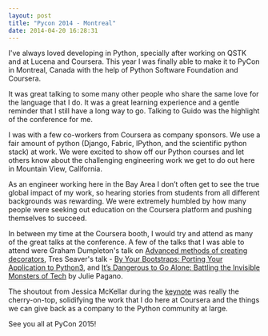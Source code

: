 ```yaml
---
layout: post
title: "Pycon 2014 - Montreal"
date: 2014-04-20 16:28:31
---
```


I've always loved developing in Python, specially after working on QSTK and at Lucena and Coursera. This year I was finally able to make it to PyCon in Montreal, Canada with the help of Python Software Foundation and Coursera.

It was great talking to some many other people who share the same love for the language that I do. It was a great learning experience and a gentle reminder that I still have a long way to go. Talking to Guido was the highlight of the conference for me.

I was with a few co-workers from Coursera as company sponsors. We use a fair amount of python (Django, Fabric, IPython, and the scientific python stack) at work. We were excited to show off our Python courses and let others know about the challenging engineering work we get to do out here in Mountain View, California.

As an engineer working here in the Bay Area I don’t often get to see the true global impact of my work, so hearing stories from students from all different backgrounds was rewarding. We were extremely humbled by how many people were seeking out education on the Coursera platform and pushing themselves to succeed.

In between my time at the Coursera booth, I would try and attend as many of the great talks at the conference. A few of the talks that I was able to attend were Graham Dumpleton's talk on [Advanced methods of creating decorators](http://pyvideo.org/video/2617/advanced-methods-for-creat), Tres Seaver's talk - [By Your Bootstraps: Porting Your Application to Python3](http://pyvideo.org/video/2626/by-your-bootstraps-porting-your-application-to-p), and [It’s Dangerous to Go Alone: Battling the Invisible Monsters of Tech](http://pyvideo.org/video/2659/its-dangerous-to-go-alone-battling-the-invisibl) by Julie Pagano.

The shoutout from Jessica McKellar during the [keynote](http://pyvideo.org/video/2684/keynote-jessica-mckellar) was really the cherry-on-top, solidifying the work that I do here at Coursera and the things we can give back as a company to the Python community at large.

See you all at PyCon 2015!
